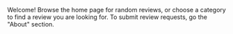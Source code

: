 Welcome! Browse the home page for random reviews, or choose a category to find a review you are looking for. To submit review requests, go the "About" section.
